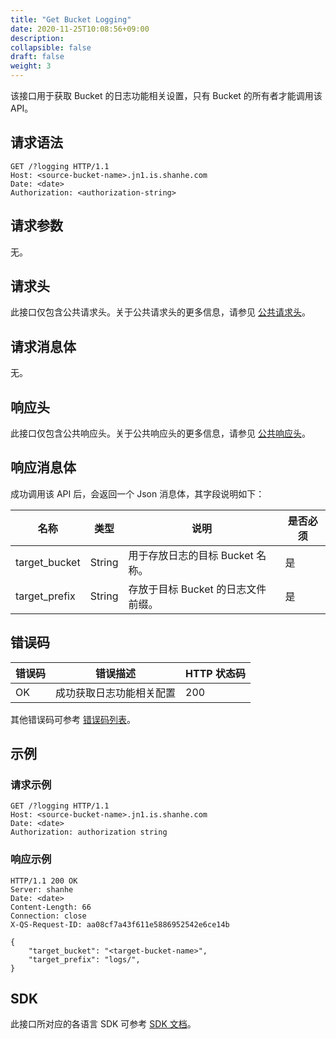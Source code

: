 ```yaml
---
title: "Get Bucket Logging"
date: 2020-11-25T10:08:56+09:00
description:
collapsible: false
draft: false
weight: 3
---
```


该接口用于获取 Bucket 的日志功能相关设置，只有 Bucket 的所有者才能调用该 API。

## 请求语法

```http
GET /?logging HTTP/1.1
Host: <source-bucket-name>.jn1.is.shanhe.com
Date: <date>
Authorization: <authorization-string>
```

## 请求参数

无。

## 请求头

此接口仅包含公共请求头。关于公共请求头的更多信息，请参见 [公共请求头](/storage/object-storage/api/common_header/#请求头字段-request-header)。

## 请求消息体

无。

## 响应头

此接口仅包含公共响应头。关于公共响应头的更多信息，请参见 [公共响应头](/storage/object-storage/api/common_header/#响应头字段-response-header)。

## 响应消息体

成功调用该 API 后，会返回一个 Json 消息体，其字段说明如下：

| 名称 | 类型 | 说明 | 是否必须 |
| - | - | - | - |
| target_bucket | String | 用于存放日志的目标 Bucket 名称。 |  是 |
| target_prefix | String | 存放于目标 Bucket 的日志文件前缀。 | 是 |

## 错误码

| 错误码 | 错误描述 | HTTP 状态码 |
| --- | --- | --- |
| OK | 成功获取日志功能相关配置 | 200 |

其他错误码可参考 [错误码列表](/storage/object-storage/api/error_code/#错误码列表)。

## 示例

### 请求示例

```http
GET /?logging HTTP/1.1
Host: <source-bucket-name>.jn1.is.shanhe.com
Date: <date>
Authorization: authorization string
```

### 响应示例

```http
HTTP/1.1 200 OK
Server: shanhe
Date: <date>
Content-Length: 66
Connection: close
X-QS-Request-ID: aa08cf7a43f611e5886952542e6ce14b

{
    "target_bucket": "<target-bucket-name>",
    "target_prefix": "logs/",
}
```

## SDK

此接口所对应的各语言 SDK 可参考 [SDK 文档](/storage/object-storage/sdk/)。